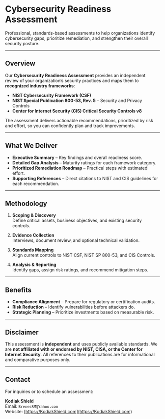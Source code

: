 # Cybersecurity Readiness Assessment

Professional, standards-based assessments to help organizations identify
cybersecurity gaps, prioritize remediation, and strengthen their overall security posture.

---

## Overview

Our **Cybersecurity Readiness Assessment** provides an independent review of your
organization’s security practices and maps them to **recognized industry frameworks**:

- **NIST Cybersecurity Framework (CSF)**
- **NIST Special Publication 800-53, Rev. 5** – Security and Privacy Controls
- **Center for Internet Security (CIS) Critical Security Controls v8**

The assessment delivers actionable recommendations, prioritized by risk and effort,
so you can confidently plan and track improvements.

---

## What We Deliver

* **Executive Summary** – Key findings and overall readiness score.
* **Detailed Gap Analysis** – Maturity ratings for each framework category.
* **Prioritized Remediation Roadmap** – Practical steps with estimated effort.
* **Supporting References** – Direct citations to NIST and CIS guidelines for each recommendation.

---

## Methodology

1. **Scoping & Discovery**  
   Define critical assets, business objectives, and existing security controls.

2. **Evidence Collection**  
   Interviews, document review, and optional technical validation.

3. **Standards Mapping**  
   Align current controls to NIST CSF, NIST SP 800-53, and CIS Controls.

4. **Analysis & Reporting**  
   Identify gaps, assign risk ratings, and recommend mitigation steps.

---

## Benefits

- **Compliance Alignment** – Prepare for regulatory or certification audits.
- **Risk Reduction** – Identify vulnerabilities before attackers do.
- **Strategic Planning** – Prioritize investments based on measurable risk.

---

## Disclaimer

This assessment is **independent** and uses publicly available standards.
We are **not affiliated with or endorsed by NIST, CISA, or the Center for Internet Security**.
All references to their publications are for informational and comparative purposes only.

---

## Contact

For inquiries or to schedule an assessment:

**Kodiak Shield**  
Email: `BrenesRM@Yahoo.com`  
Website: [https://KodiakShield.com](https://KodiakShield.com)

